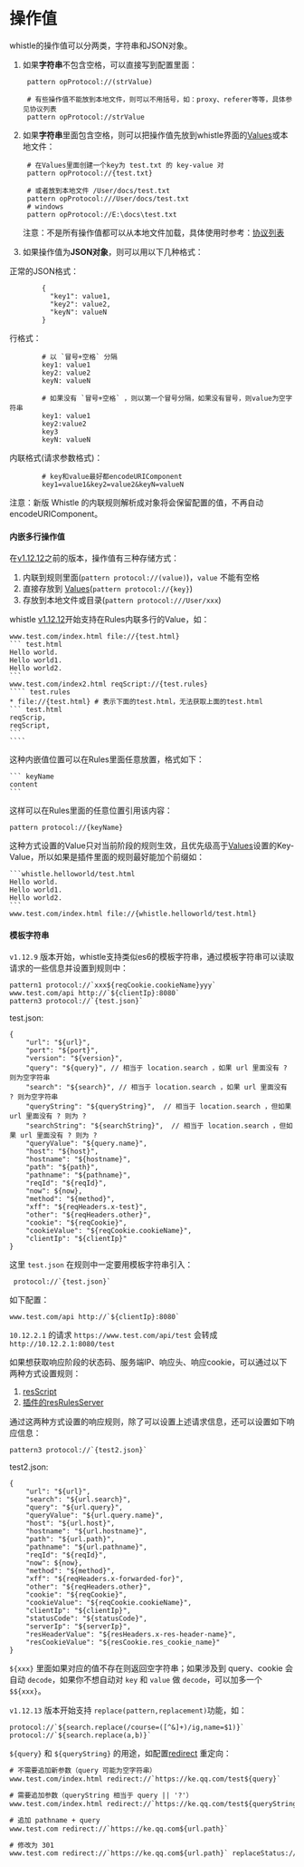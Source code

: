 # 操作值

whistle的操作值可以分两类，字符串和JSON对象。

1. 如果**字符串**不包含空格，可以直接写到配置里面：

		pattern opProtocol://(strValue)
	
		# 有些操作值不能放到本地文件，则可以不用括号，如：proxy、referer等等，具体参见协议列表
		pattern opProtocol://strValue

2. 如果**字符串**里面包含空格，则可以把操作值先放到whistle界面的[Values](./webui/values.html)或本地文件：

		# 在Values里面创建一个key为 test.txt 的 key-value 对
		pattern opProtocol://{test.txt}
	
		# 或者放到本地文件 /User/docs/test.txt
		pattern opProtocol:///User/docs/test.txt
		# windows
		pattern opProtocol://E:\docs\test.txt

	注意：不是所有操作值都可以从本地文件加载，具体使用时参考：[协议列表](./rules)

3. 如果操作值为**JSON对象**，则可以用以下几种格式：

  正常的JSON格式：

			{
			  "key1": value1,
			  "key2": value2,
			  "keyN": valueN
			}

  行格式：

			# 以 `冒号+空格` 分隔
			key1: value1
			key2: value2
			keyN: valueN
	
			# 如果没有 `冒号+空格` ，则以第一个冒号分隔，如果没有冒号，则value为空字符串
			key1: value1
			key2:value2
			key3
			keyN: valueN

  内联格式(请求参数格式)：

			# key和value最好都encodeURIComponent
			key1=value1&key2=value2&keyN=valueN


注意：新版 Whistle 的内联规则解析成对象将会保留配置的值，不再自动 encodeURIComponent。

#### 内嵌多行操作值
在[v1.12.12](./update.html)之前的版本，操作值有三种存储方式：

1. 内联到规则里面(`pattern protocol://(value)`)，`value` 不能有空格
2. 直接存放到 [Values](./webui/values.html)(`pattern protocol://{key}`)
3. 存放到本地文件或目录(`pattern protocol:///User/xxx`)

whistle [v1.12.12](./update.html)开始支持在Rules内联多行的Value，如：

`````
www.test.com/index.html file://{test.html}
``` test.html
Hello world.
Hello world1.
Hello world2.
```
www.test.com/index2.html reqScript://{test.rules}
```` test.rules
* file://{test.html} # 表示下面的test.html，无法获取上面的test.html
``` test.html
reqScrip,
reqScript,
```
````
`````
这种内嵌值位置可以在Rules里面任意放置，格式如下：
````
``` keyName
content
```
````

这样可以在Rules里面的任意位置引用该内容：
```
pattern protocol://{keyName}
```

这种方式设置的Value只对当前阶段的规则生效，且优先级高于[Values](./webui/values.html)设置的Key-Value，所以如果是插件里面的规则最好能加个前缀如：
````
```whistle.helloworld/test.html
Hello world.
Hello world1.
Hello world2.
```
www.test.com/index.html file://{whistle.helloworld/test.html}
````


#### 模板字符串
`v1.12.9` 版本开始，whistle支持类似es6的模板字符串，通过模板字符串可以读取请求的一些信息并设置到规则中：

```
pattern1 protocol://`xxx${reqCookie.cookieName}yyy`
www.test.com/api http://`${clientIp}:8080`
pattern3 protocol://`{test.json}`
```
test.json:
```
{
	"url": "${url}",
	"port": "${port}",
	"version": "${version}",
	"query": "${query}", // 相当于 location.search ，如果 url 里面没有 ? 则为空字符串
	"search": "${search}", // 相当于 location.search ，如果 url 里面没有 ? 则为空字符串
	"queryString": "${queryString}",  // 相当于 location.search ，但如果 url 里面没有 ? 则为 ?
	"searchString": "${searchString}",  // 相当于 location.search ，但如果 url 里面没有 ? 则为 ?
	"queryValue": "${query.name}",
	"host": "${host}",
	"hostname": "${hostname}",
	"path": "${path}",
	"pathname": "${pathname}",
	"reqId": "${reqId}",
	"now": ${now},
	"method": "${method}",
	"xff": "${reqHeaders.x-test}",
	"other": "${reqHeaders.other}",
	"cookie": "${reqCookie}",
	"cookieValue": "${reqCookie.cookieName}",
	"clientIp": "${clientIp}"
}
```

这里 `test.json` 在规则中一定要用模板字符串引入：
```
 protocol://`{test.json}`
```

 如下配置：
 ```
www.test.com/api http://`${clientIp}:8080`
 ```
 `10.12.2.1` 的请求  `https://www.test.com/api/test` 会转成 `http://10.12.2.1:8080/test`

 如果想获取响应阶段的状态码、服务端IP、响应头、响应cookie，可以通过以下两种方式设置规则：

 1. [resScript](./rules/resScript.html)
 2. [插件的resRulesServer](./plugins.html)

 通过这两种方式设置的响应规则，除了可以设置上述请求信息，还可以设置如下响应信息：
 ```
pattern3 protocol://`{test2.json}`
 ```
test2.json:
```
{
	"url": "${url}",
	"search": "${url.search}",
	"query": "${url.query}",
	"queryValue": "${url.query.name}",
	"host": "${url.host}",
	"hostname": "${url.hostname}",
	"path": "${url.path}",
	"pathname": "${url.pathname}",
	"reqId": "${reqId}",
	"now": ${now},
	"method": "${method}",
	"xff": "${reqHeaders.x-forwarded-for}",
	"other": "${reqHeaders.other}",
	"cookie": "${reqCookie}",
	"cookieValue": "${reqCookie.cookieName}",
	"clientIp": "${clientIp}",
	"statusCode": "${statusCode}",
	"serverIp": "${serverIp}",
	"resHeaderValue": "${resHeaders.x-res-header-name}",
	"resCookieValue": "${resCookie.res_cookie_name}"
}
```

`${xxx}` 里面如果对应的值不存在则返回空字符串；如果涉及到 query、cookie 会自动 `decode`，如果你不想自动对 `key` 和 `value` 做 `decode`，可以加多一个 `$${xxx}`。

`v1.12.13` 版本开始支持 `replace(pattern,replacement)`功能，如：
```
protocol://`${search.replace(/course=([^&]+)/ig,name=$1)}`
protocol://`${search.replace(a,b)}`
```


`${query}` 和 `${queryString}` 的用途，如配置[redirect](rules/redirect.html) 重定向：
``` txt
# 不需要追加新参数（query 可能为空字符串）
www.test.com/index.html redirect://`https://ke.qq.com/test${query}`

# 需要追加参数（queryString 相当于 query || '?'）
www.test.com/index.html redirect://`https://ke.qq.com/test${queryString}&test=1`

# 追加 pathname + query
www.test.com redirect://`https://ke.qq.com${url.path}`

# 修改为 301
www.test.com redirect://`https://ke.qq.com${url.path}` replaceStatus://301
```


